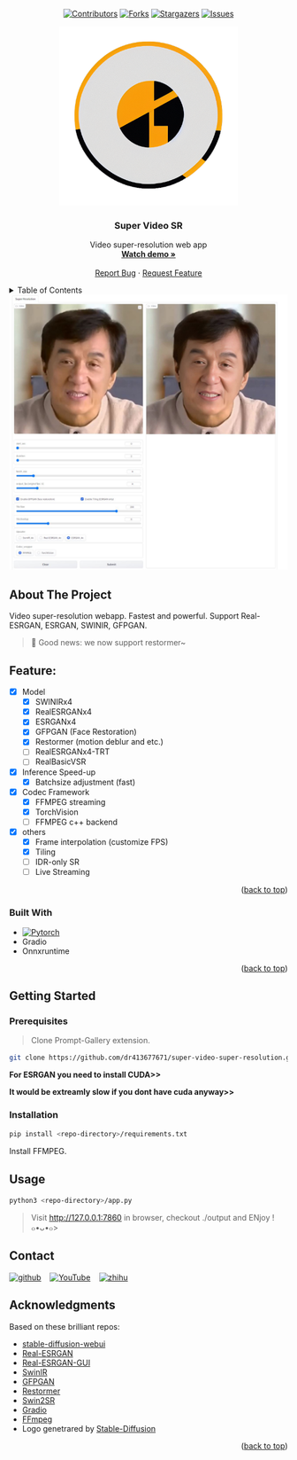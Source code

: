 
<a name="readme-top"></a>

<div align="center">

[![Contributors][contributors-shield]][contributors-url]
[![Forks][forks-shield]][forks-url]
[![Stargazers][stars-shield]][stars-url]
[![Issues][issues-shield]][issues-url]

</div>

<div align="center">
  <a href="https://github.com/dr413677671/super-video-super-resolution">
    <img src="assets/logo.png" alt="Logo" width="324" height="324">
  </a>
  <h3 align="center">Super Video SR</h3>
  <p align="center">
    Video super-resolution web app
    <br />
    <a href="https://www.youtube.com/watch?v=d7sGUaHfEKQ"><strong>Watch demo »</strong></a>
    <br />
    <br />
    <!-- <a href="https://www.youtube.com/watch?v=9U6-moIJUkk">Video</a>
    · -->
    <a href="https://github.com/dr413677671/super-video-super-resolution/issues">Report Bug</a>
    ·
    <a href="https://github.com/dr413677671/super-video-super-resolution/issues">Request Feature</a>
  </p>
</div>

<!-- TABLE OF CONTENTS -->
<details>
  <summary>Table of Contents</summary>
  <ol>
    <li>
      <a href="#about-the-project">About The Project</a>
      <ul>
        <li><a href="#built-with">Built With</a></li>
      </ul>
    </li>
    <li>
      <a href="#getting-started">Getting Started</a>
      <ul>
        <li><a href="#prerequisites">Prerequisites</a></li>
        <li><a href="#installation">Installation</a></li>
      </ul>
    </li>
    <li><a href="#usage">Usage</a></li>
    <li><a href="#contact">Contact</a></li>
    <li><a href="#acknowledgments">Acknowledgments</a></li>
  </ol>
</details>

<div align=center>
<img src='./assets/screenshot.JPG'>
</div>

## About The Project

Video super-resolution webapp. Fastest and powerful. Support Real-ESRGAN, ESRGAN, SWINIR, GFPGAN.

> :leopard: Good news: we now support restormer~

## Feature:
- [x] Model
    - [x] SWINIRx4
    - [x] RealESRGANx4
    - [x] ESRGANx4
    - [x] GFPGAN (Face Restoration)
    - [x] Restormer (motion deblur and etc.)
    - [ ] RealESRGANx4-TRT
    - [ ] RealBasicVSR
- [x] Inference Speed-up 
    - [x] Batchsize adjustment (fast)
- [x] Codec Framework
    - [x] FFMPEG streaming
    - [x] TorchVision
    - [ ] FFMPEG c++ backend
- [x] others 
    - [x] Frame interpolation (customize FPS)
    - [x] Tiling
    - [ ] IDR-only SR
    - [ ] Live Streaming

<p align="right">(<a href="#readme-top">back to top</a>)</p>

### Built With

* [![Pytorch][Pytorch]][Pytorch-url]
* Gradio
* Onnxruntime

<p align="right">(<a href="#readme-top">back to top</a>)</p>

## Getting Started


### Prerequisites

> Clone Prompt-Gallery extension.

  ```sh
  git clone https://github.com/dr413677671/super-video-super-resolution.git
  ```
**For ESRGAN you need to install CUDA>>**

**It would be extreamly slow if you dont have cuda anyway>>**

### Installation

  ```sh
  pip install <repo-directory>/requirements.txt
  ```
  Install FFMPEG.
  
## Usage

<!-- View the video tutorial:
<a href="https://www.youtube.com/watch?v=9U6-moIJUkk">View Demo</a> -->
  ```sh
  python3 <repo-directory>/app.py
  ```
> Visit http://127.0.0.1:7860 in browser, checkout ./output and ENjoy !   ๐•ᴗ•๐>


<!-- CONTACT -->
## Contact

[<img src='https://cdn.jsdelivr.net/npm/simple-icons@3.0.1/icons/github.svg' alt='github' margin='10px' height='40'>](https://github.com/https://github.com/dr413677671) &nbsp;&nbsp; [<img src='https://cdn.jsdelivr.net/npm/simple-icons@3.0.1/icons/youtube.svg' alt='YouTube' height='40'>](https://www.youtube.com/channel/https://www.youtube.com/@randuan9718/videos) &nbsp;&nbsp; [<img src='https://cdn.jsdelivr.net/npm/simple-icons@3.0.1/icons/zhihu.svg' alt='zhihu' height='40'>](https://www.zhihu.com/people/kumonoue)  

<!-- ACKNOWLEDGMENTS -->
## Acknowledgments

Based on these brilliant repos:
* [stable-diffusion-webui](https://github.com/AUTOMATIC1111/stable-diffusion-webui)
* [Real-ESRGAN](https://github.com/xinntao/Real-ESRGAN)
* [Real-ESRGAN-GUI](https://github.com/net2cn/Real-ESRGAN_GUI)
* [SwinIR](https://github.com/JingyunLiang/SwinIR)
* [GFPGAN]( https://github.com/TencentARC/GFPGAN)
* [Restormer](https://github.com/swz30/Restormer)
* [Swin2SR](https://github.com/mv-lab/swin2sr)
* [Gradio](https://github.com/gradio-app/gradio)
* [FFmpeg](https://github.com/FFmpeg/FFmpeg)
* Logo genetrared by [Stable-Diffusion](https://github.com/CompVis/stable-diffusion)

<p align="right">(<a href="#readme-top">back to top</a>)</p>

<!-- MARKDOWN LINKS & IMAGES -->
<!-- https://www.markdownguide.org/basic-syntax/#reference-style-links -->
[contributors-shield]: https://img.shields.io/github/contributors/dr413677671/super-video-super-resolution.svg?style=for-the-badge
[contributors-url]: https://github.com/dr413677671/super-video-super-resolution/graphs/contributors
[forks-shield]: https://img.shields.io/github/forks/dr413677671/super-video-super-resolution.svg?style=for-the-badge
[forks-url]: https://github.com/dr413677671/super-video-super-resolution/network/members
[stars-shield]: https://img.shields.io/github/stars/dr413677671/super-video-super-resolution.svg?style=for-the-badge
[stars-url]: https://github.com/dr413677671/super-video-super-resolution/stargazers
[issues-shield]: https://img.shields.io/github/issues/dr413677671/super-video-super-resolution.svg?style=for-the-badge
[issues-url]: https://github.com/dr413677671/super-video-super-resolution/issues

[product-screenshot]: assets/screenshot.JPG
[Pytorch]: https://img.shields.io/badge/PyTorch-EE4C2C?style=for-the-badge&logo=PyTorch&logoColor=white
[Pytorch-url]: https://github.com/pytorch/pytorch